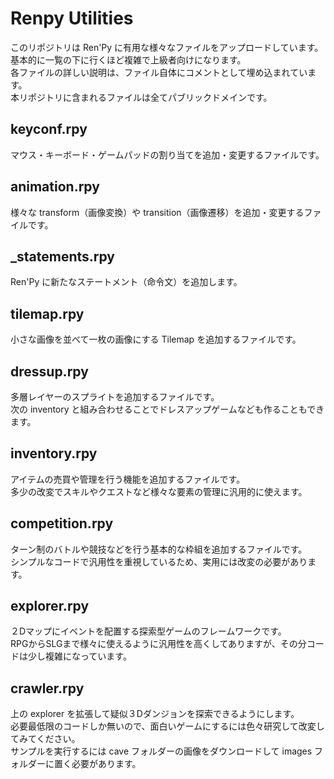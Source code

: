 # Renpy Utilities

このリポジトリは Ren'Py に有用な様々なファイルをアップロードしています。   
基本的に一覧の下に行くほど複雑で上級者向けになります。   
各ファイルの詳しい説明は、ファイル自体にコメントとして埋め込まれています。   
本リポジトリに含まれるファイルは全てパブリックドメインです。


## keyconf.rpy
マウス・キーボード・ゲームパッドの割り当てを追加・変更するファイルです。

## animation.rpy
様々な transform（画像変換）や transition（画像遷移）を追加・変更するファイルです。

## _statements.rpy
Ren'Py に新たなステートメント（命令文）を追加します。

## tilemap.rpy
小さな画像を並べて一枚の画像にする Tilemap を追加するファイルです。

## dressup.rpy
多層レイヤーのスプライトを追加するファイルです。   
次の inventory と組み合わせることでドレスアップゲームなども作ることもできます。

## inventory.rpy
アイテムの売買や管理を行う機能を追加するファイルです。   
多少の改変でスキルやクエストなど様々な要素の管理に汎用的に使えます。

## competition.rpy
ターン制のバトルや競技などを行う基本的な枠組を追加するファイルです。   
シンプルなコードで汎用性を重視しているため、実用には改変の必要があります。

## explorer.rpy
２Dマップにイベントを配置する探索型ゲームのフレームワークです。   
RPGからSLGまで様々に使えるように汎用性を高くしてありますが、その分コードは少し複雑になっています。

## crawler.rpy
上の explorer を拡張して疑似３Dダンジョンを探索できるようにします。   
必要最低限のコードしか無いので、面白いゲームにするには色々研究して改変してみてください。   
サンプルを実行するには cave フォルダーの画像をダウンロードして images フォルダーに置く必要があります。
